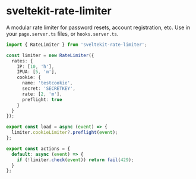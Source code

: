 # sveltekit-rate-limiter

A modular rate limiter for password resets, account registration, etc. Use in your `page.server.ts` files, or `hooks.server.ts`.

```ts
import { RateLimiter } from 'sveltekit-rate-limiter';

const limiter = new RateLimiter({
  rates: {
    IP: [10, 'h'],
    IPUA: [5, 'm'],
    cookie: {
      name: 'testcookie',
      secret: 'SECRETKEY',
      rate: [2, 'm'],
      preflight: true
    }
  }
});

export const load = async (event) => {
  limiter.cookieLimiter?.preflight(event);
};

export const actions = {
  default: async (event) => {
    if (!limiter.check(event)) return fail(429);
  }
};
```
